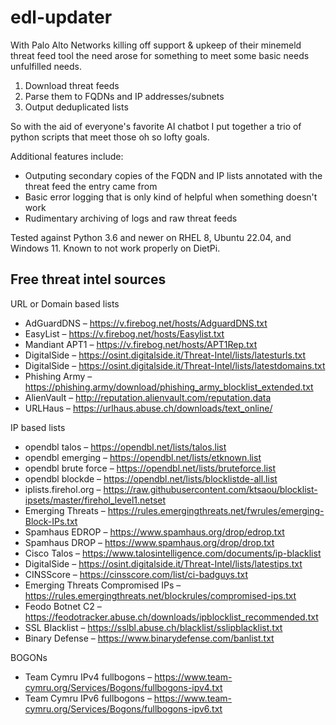 # edl-updater
With Palo Alto Networks killing off support & upkeep of their minemeld threat feed tool the need arose for something to meet some basic needs unfulfilled needs.

  1) Download threat feeds
  2) Parse them to FQDNs and IP addresses/subnets
  3) Output deduplicated lists

So with the aid of everyone's favorite AI chatbot I put together a trio of python scripts that meet those oh so lofty goals.

Additional features include:

  * Outputing secondary copies of the FQDN and IP lists annotated with the threat feed the entry came from
  * Basic error logging that is only kind of helpful when something doesn't work
  * Rudimentary archiving of logs and raw threat feeds
  
Tested against Python 3.6 and newer on RHEL 8, Ubuntu 22.04, and Windows 11.
Known to not work properly on DietPi.

## Free threat intel sources

URL or Domain based lists

  * AdGuardDNS – https://v.firebog.net/hosts/AdguardDNS.txt
  * EasyList – https://v.firebog.net/hosts/Easylist.txt
  * Mandiant APT1 – https://v.firebog.net/hosts/APT1Rep.txt
  * DigitalSide – https://osint.digitalside.it/Threat-Intel/lists/latesturls.txt
  * DigitalSide – https://osint.digitalside.it/Threat-Intel/lists/latestdomains.txt
  * Phishing Army – https://phishing.army/download/phishing_army_blocklist_extended.txt
  * AlienVault – http://reputation.alienvault.com/reputation.data
  * URLHaus – https://urlhaus.abuse.ch/downloads/text_online/

IP based lists

  * opendbl talos – https://opendbl.net/lists/talos.list
  * opendbl emerging – https://opendbl.net/lists/etknown.list
  * opendbl brute force – https://opendbl.net/lists/bruteforce.list
  * opendbl blockde – https://opendbl.net/lists/blocklistde-all.list
  * iplists.firehol.org – https://raw.githubusercontent.com/ktsaou/blocklist-ipsets/master/firehol_level1.netset
  * Emerging Threats – https://rules.emergingthreats.net/fwrules/emerging-Block-IPs.txt
  * Spamhaus EDROP – https://www.spamhaus.org/drop/edrop.txt
  * Spamhaus DROP – https://www.spamhaus.org/drop/drop.txt
  * Cisco Talos – https://www.talosintelligence.com/documents/ip-blacklist
  * DigitalSide – https://osint.digitalside.it/Threat-Intel/lists/latestips.txt
  * CINSScore – https://cinsscore.com/list/ci-badguys.txt
  * Emerging Threats Compromised IPs – https://rules.emergingthreats.net/blockrules/compromised-ips.txt
  * Feodo Botnet C2 – https://feodotracker.abuse.ch/downloads/ipblocklist_recommended.txt
  * SSL Blacklist – https://sslbl.abuse.ch/blacklist/sslipblacklist.txt
  * Binary Defense – https://www.binarydefense.com/banlist.txt
  
BOGONs

  * Team Cymru IPv4 fullbogons – https://www.team-cymru.org/Services/Bogons/fullbogons-ipv4.txt
  * Team Cymru IPv6 fullbogons – https://www.team-cymru.org/Services/Bogons/fullbogons-ipv6.txt
